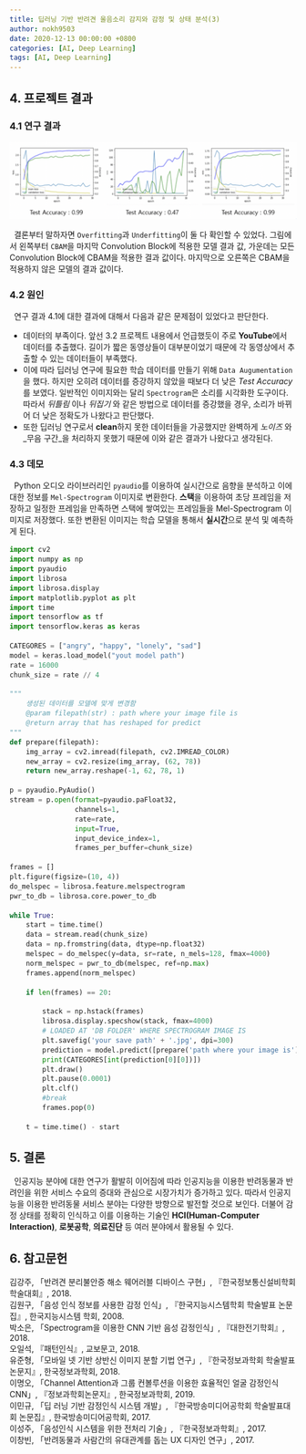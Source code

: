 ```yaml
---
title: 딥러닝 기반 반려견 울음소리 감지와 감정 및 상태 분석(3)
author: nokh9503
date: 2020-12-13 00:00:00 +0800
categories: [AI, Deep Learning]
tags: [AI, Deep Learning]
---
```


## 4. 프로젝트 결과
### 4.1 연구 결과

![test accuracy](/assets/img/ai/project/test_accuracy.png)

&nbsp;&nbsp;결론부터 말하자면 `Overfitting`과 `Underfitting`이 둘 다 확인할 수 있었다. 그림에서 왼쪽부터 `CBAM`을 마지막 Convolution Block에 적용한 모델 결과 값, 가운데는 모든 Convolution Block에 CBAM을 적용한 결과 값이다. 마지막으로 오른쪽은 CBAM을 적용하지 않은 모델의 결과 값이다.

### 4.2 원인

&nbsp;&nbsp;연구 결과 4.1에 대한 결과에 대해서 다음과 같은 문제점이 있었다고 판단한다.
- 데이터의 부족이다. 앞선 3.2 프로젝트 내용에서 언급했듯이 주로 **YouTube**에서 데이터를 추출했다. 길이가 짧은 동영상들이 대부분이었기 때문에 각 동영상에서 추출할 수 있는 데이터들이 부족했다.
- 이에 따라 딥러닝 연구에 필요한 학습 데이터를 만들기 위해 `Data Augumentation`을 했다. 하지만 오히려 데이터를 증강하지 않았을 때보다 더 낮은 _Test Accuracy_ 를 보였다. 일반적인 이미지와는 달리 `Spectrogram`은 소리를 시각화한 도구이다. 따라서 _뒤틀림_ 이나 _뒤집기_ 와 같은 방법으로 데이터를 증강했을 경우, 소리가 바뀌어 더 낮은 정확도가 나왔다고 판단했다.
- 또한 딥러닝 연구로서 **clean**하지 못한 데이터들을 가공했지만 완벽하게 _노이즈_ 와 _무음 구간_을 처리하지 못했기 때문에 이와 같은 결과가 나왔다고 생각된다.

### 4.3 데모

&nbsp;&nbsp;Python 오디오 라이브러리인 `pyaudio`를 이용하여 실시간으로 음향을 분석하고 이에 대한 정보를 `Mel-Spectrogram` 이미지로 변환한다. **스택**을 이용하여 초당 프레임을 저장하고 일정한 프레임을 만족하면 스택에 쌓여있는 프레임들을 Mel-Spectrogram 이미지로 저장했다. 또한 변환된 이미지는 학습 모델을 통해서 **실시간**으로 분석 및 예측하게 된다.

```python
import cv2
import numpy as np
import pyaudio
import librosa
import librosa.display
import matplotlib.pyplot as plt
import time
import tensorflow as tf
import tensorflow.keras as keras

CATEGORES = ["angry", "happy", "lonely", "sad"]
model = keras.load_model("yout model path")
rate = 16000
chunk_size = rate // 4

"""
    생성된 데이터를 모델에 맞게 변경함
    @param filepath(str) : path where your image file is
    @return array that has reshaped for predict
"""
def prepare(filepath):
    img_array = cv2.imread(filepath, cv2.IMREAD_COLOR)
    new_array = cv2.resize(img_array, (62, 78))
    return new_array.reshape(-1, 62, 78, 1)

p = pyaudio.PyAudio()
stream = p.open(format=pyaudio.paFloat32,
                channels=1,
                rate=rate,
                input=True,
                input_device_index=1,
                frames_per_buffer=chunk_size)

frames = []
plt.figure(figsize=(10, 4))
do_melspec = librosa.feature.melspectrogram
pwr_to_db = librosa.core.power_to_db

while True:
    start = time.time()
    data = stream.read(chunk_size)
    data = np.fromstring(data, dtype=np.float32)
    melspec = do_melspec(y=data, sr=rate, n_mels=128, fmax=4000)
    norm_melspec = pwr_to_db(melspec, ref=np.max)
    frames.append(norm_melspec)
    
    if len(frames) == 20:
        
        stack = np.hstack(frames)
        librosa.display.specshow(stack, fmax=4000)
        # LOADED AT 'DB FOLDER' WHERE SPECTROGRAM IMAGE IS
        plt.savefig('your save path' + '.jpg', dpi=300)
        prediction = model.predict([prepare('path where your image is')])
        print(CATEGORES[int(prediction[0][0])])
        plt.draw()
        plt.pause(0.0001)
        plt.clf()
        #break
        frames.pop(0)

    t = time.time() - start
```

## 5. 결론

&nbsp;&nbsp;인공지능 분야에 대한 연구가 활발히 이어짐에 따라 인공지능을 이용한 반려동물과 반려인을 위한 서비스 수요의 증대와 관심으로 시장가치가 증가하고 있다. 따라서 인공지능을 이용한 반려동물 서비스 분야는 다양한 방향으로 발전할 것으로 보인다. 더불어 감정 상태를 정확히 인식하고 이를 이용하는 기술인 **HCI(Human-Computer Interaction)**, **로봇공학**, **의료진단** 등 여러 분야에서 활용될 수 있다.

## 6. 참고문헌
김강주, 「반려견 분리불안증 해소 웨어러블 디바이스 구현」, 『한국정보통신설비학회 학술대회』, 2018.  
김원구, 「음성 인식 정보를 사용한 감정 인식」, 『한국지능시스템학회 학술발표 논문집』, 한국지능시스템 학회, 2008.  
박소은, 「Spectrogram을 이용한 CNN 기반 음성 감정인식」, 『대한전기학회』, 2018.  
오일석, 『패턴인식』, 교보문고, 2018.  
유준형, 「모바일 넷 기반 상반신 이미지 분할 기법 연구」, 『한국정보과학회 학술발표논문지』, 한국정보과학회, 2018.  
이명오, 「Channel Attention과 그룹 컨볼루션을 이용한 효율적인 얼굴 감정인식 CNN」, 『정보과학회논문지』, 한국정보과학회, 2019.  
이민규, 「딥 러닝 기반 감정인식 시스템 개발」, 『한국방송미디어공학회 학술발표대회 논문집』, 한국방송미디어공학회, 2017.  
이성주, 「음성인식 시스템을 위한 전처리 기술」, 『한국정보과학회』, 2017.  
이창빈, 「반려동물과 사람간의 유대관계를 돕는 UX 디자인 연구」, 2017.
